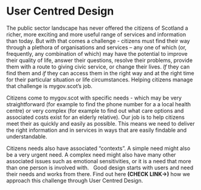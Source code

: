 
# User Centred Design

The public sector landscape has never offered the citizens of Scotland a richer, more exciting and more useful range of services and information than today. But with that comes a challenge - citizens must find their way through a plethora of organisations and services – any one of which (or, frequently, any combination of which) may have the potential to improve their quality of life, answer their questions, resolve their problems, provide them with a route to giving civic service, or change their lives. *If* they can find them and *if* they can access them in the right way and at the right time for their particular situation or life circumstances. Helping citizens manage that challenge is mygov.scot’s job.

Citizens come to mygov.scot with specific needs - which may be very straightforward (for example to find the phone number for a a local health centre) or very complex (for example to find out what care options and associated costs exist for an elderly relative). Our job is to help citizens meet their as quickly and easily as possible. This means we need to deliver the right information and in services in ways that are easily findable and understandable.

Citizens needs also have associated “contexts”. A simple need might also be a very urgent need. A complex need might also have many other associated issues such as emotional sensitivities, or it is a need that more than one person is involved with.  
Good design starts with users and need their needs and works from there. Find out here **(CHECK LINK->)** how we approach this challenge through User Centred Design.